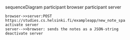 sequenceDiagram
    participant browser
    participant server
    
    browser->>server:POST https://studies.cs.helsinki.fi/exampleapp/new_note_spa
    activate server
    server-->>browser: sends the notes as a JSON-string
    deactivate server

